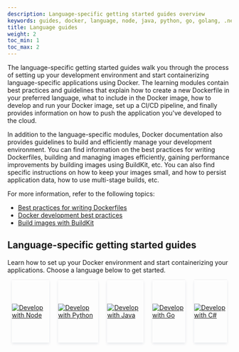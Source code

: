 ```yaml
---
description: Language-specific getting started guides overview
keywords: guides, docker, language, node, java, python, go, golang, .net
title: Language guides
weight: 2
toc_min: 1
toc_max: 2
---
```


The language-specific getting started guides walk you through the process of
setting up your development environment and start containerizing
language-specific applications using Docker. The learning modules contain best
practices and guidelines that explain how to create a new Dockerfile in your
preferred language, what to include in the Docker image, how to develop and run
your Docker image, set up a CI/CD pipeline, and finally provides information on
how to push the application you've developed to the cloud.

In addition to the language-specific modules, Docker documentation also provides
guidelines to build and efficiently manage your development environment. You can
find information on the best practices for writing Dockerfiles, building and
managing images efficiently, gaining performance improvements by building images
using BuildKit, etc. You can also find specific instructions on how to keep your
images small, and how to persist application data, how to use multi-stage
builds, etc.

For more information, refer to the following topics:

- [Best practices for writing Dockerfiles](../develop/develop-images/dockerfile_best-practices.md)
- [Docker development best practices](../develop/dev-best-practices.md)
- [Build images with BuildKit](../build/buildkit/index.md#getting-started)

## Language-specific getting started guides

Learn how to set up your Docker environment and start containerizing your
applications. Choose a language below to get started.

<div class="component-container">
    <!--start row-->
    <div class="row" style="display: flex; align-items: center; flex-wrap: nowrap;">
        <div class="col-xs-12 col-sm-12 col-md-12 col-lg-4" style="margin: 0 10px;box-shadow: 0 3px 6px #0b214a17, 0 -2px 2px #0b214a08; height: 140px; display: flex; align-items: center">
            <a href="/language/nodejs/"><img src="/language/images/nodejs.png" alt="Develop with Node"></a>
        </div>
        <div class="col-xs-12 col-sm-12 col-md-12 col-lg-4" style="margin: 0 10px;box-shadow: 0 3px 6px #0b214a17, 0 -2px 2px #0b214a08; height: 140px; display: flex; align-items: center">
            <a href="/language/python/"><img src="/language/images/python.png" alt="Develop with Python"></a>
        </div>
        <div class="col-xs-12 col-sm-12 col-md-12 col-lg-4" style="margin: 0 10px;box-shadow: 0 3px 6px #0b214a17, 0 -2px 2px #0b214a08; height: 140px; display: flex; align-items: center">
            <a href="/language/java/"><img src="/language/images/java.png" alt="Develop with Java"></a>
        </div>
        <div class="col-xs-12 col-sm-12 col-md-12 col-lg-4" style="margin: 0 10px;box-shadow: 0 3px 6px #0b214a17, 0 -2px 2px #0b214a08; height: 140px; display: flex; align-items: center">
            <a href="/language/golang/"><img src="/language/images/golang.png" alt="Develop with Go"></a>
        </div>
        <div class="col-xs-12 col-sm-12 col-md-12 col-lg-4" style="margin: 0 10px;box-shadow: 0 3px 6px #0b214a17, 0 -2px 2px #0b214a08; height: 140px; display: flex; align-items: center">
            <a href="/language/dotnet/"><img src="/language/images/c-sharp.png" alt="Develop with C#"></a>
        </div>
    </div>
</div>

